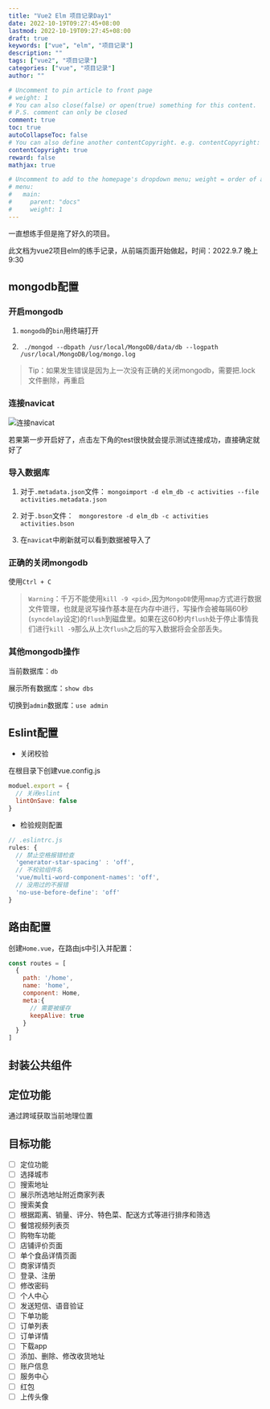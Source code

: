 ```yaml
---
title: "Vue2 Elm 项目记录Day1"
date: 2022-10-19T09:27:45+08:00
lastmod: 2022-10-19T09:27:45+08:00
draft: true
keywords: ["vue", "elm", "项目记录"]
description: ""
tags: ["vue2", "项目记录"]
categories: ["vue", "项目记录"]
author: ""

# Uncomment to pin article to front page
# weight: 1
# You can also close(false) or open(true) something for this content.
# P.S. comment can only be closed
comment: true
toc: true
autoCollapseToc: false
# You can also define another contentCopyright. e.g. contentCopyright: "This is another copyright."
contentCopyright: true
reward: false
mathjax: true

# Uncomment to add to the homepage's dropdown menu; weight = order of article
# menu:
#   main:
#     parent: "docs"
#     weight: 1
---
```


一直想练手但是拖了好久的项目。

<!--more-->
此文档为vue2项目elm的练手记录，从前端页面开始做起，时间：2022.9.7 晚上9:30

## mongodb配置

### 开启mongodb

1. `mongodb`的`bin`用终端打开

2. ` ./mongod --dbpath /usr/local/MongoDB/data/db --logpath /usr/local/MongoDB/log/mongo.log`

> Tip：如果发生错误是因为上一次没有正确的关闭mongodb，需要把.lock文件删除，再重启

### 连接navicat

![连接`navicat`](/image/vue-elm/navicat.png)

若果第一步开启好了，点击左下角的test很快就会提示测试连接成功，直接确定就好了

### 导入数据库

1. 对于`.metadata.json`文件：  `mongoimport -d elm_db -c activities --file activities.metadata.json`

2. 对于`.bson`文件： ` mongorestore -d elm_db -c activities activities.bson`

3. 在`navicat`中刷新就可以看到数据被导入了

### 正确的关闭mongodb

使用`Ctrl + C`

> `Warning`：千万不能使用`kill -9 <pid>`,因为`MongoDB`使用`mmap`方式进行数据文件管理，也就是说写操作基本是在内存中进行，写操作会被每隔60秒(`syncdelay`设定)的`flush`到磁盘里。如果在这60秒内`flush`处于停止事情我们进行`kill -9`那么从上次`flush`之后的写入数据将会全部丢失。

### 其他mongodb操作

当前数据库：`db`

展示所有数据库：`show dbs`

切换到`admin`数据库：`use admin`

## Eslint配置
- 关闭校验

在根目录下创建vue.config.js
```js
moduel.export = {
  // 关闭eslint
  lintOnSave: false
}
```

- 检验规则配置
```js
// .eslintrc.js
rules: {
  // 禁止空格报错检查
  'generator-star-spacing' : 'off',
  // 不校验组件名
  'vue/multi-word-component-names': 'off',
  // 没用过的不报错
  'no-use-before-define': 'off'
}
```

## 路由配置
创建`Home.vue`，在路由js中引入并配置：
``` js
const routes = [
  {
    path: '/home',
    name: 'home',
    component: Home,
    meta:{
      // 需要被缓存
      keepAlive: true
    }
  }
]
```

## 封装公共组件


## 定位功能
通过跨域获取当前地理位置


## 目标功能

- [ ] 定位功能
- [ ] 选择城市
- [ ] 搜索地址
- [ ] 展示所选地址附近商家列表
- [ ] 搜索美食
- [ ] 根据距离、销量、评分、特色菜、配送方式等进行排序和筛选
- [ ] 餐馆视频列表页
- [ ] 购物车功能
- [ ] 店铺评价页面
- [ ] 单个食品详情页面
- [ ] 商家详情页
- [ ] 登录、注册
- [ ] 修改密码
- [ ] 个人中心
- [ ] 发送短信、语音验证
- [ ] 下单功能
- [ ] 订单列表
- [ ] 订单详情
- [ ] 下载app
- [ ] 添加、删除、修改收货地址
- [ ] 账户信息
- [ ] 服务中心
- [ ] 红包
- [ ] 上传头像